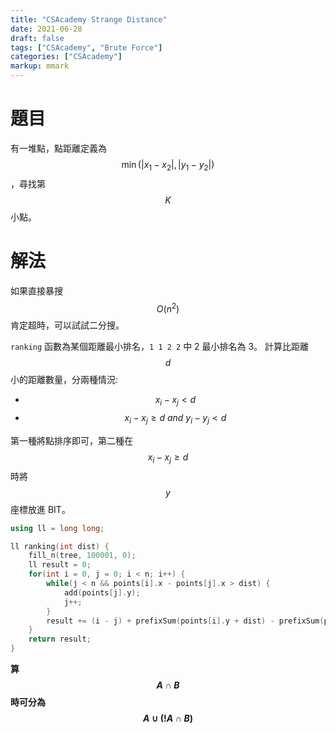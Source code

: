 ```yaml
---
title: "CSAcademy Strange Distance"
date: 2021-06-28
draft: false
tags: ["CSAcademy", "Brute Force"]
categories: ["CSAcademy"]
markup: mmark
---
```

<!--more-->

# 題目
有一堆點，點距離定義為 $$\min(|x_1-x_2|,|y_1-y_2|)$$，尋找第 $$K$$ 小點。

# 解法
如果直接暴搜 $$O(n^2)$$ 肯定超時，可以試試二分搜。

`ranking` 函數為某個距離最小排名，`1 1 2 2` 中 2 最小排名為 3。
計算比距離 $$d$$ 小的距離數量，分兩種情況:
- $$x_i-x_j<d$$
- $$x_i-x_j\ge d\ and\ y_i-y_j<d$$

第一種將點排序即可，第二種在 $$x_i-x_j\ge d$$ 時將 $$y$$ 座標放進 BIT。

```c++
using ll = long long;

ll ranking(int dist) {
    fill_n(tree, 100001, 0);
    ll result = 0;
    for(int i = 0, j = 0; i < n; i++) {
        while(j < n && points[i].x - points[j].x > dist) {
            add(points[j].y);
            j++;
        }
        result += (i - j) + prefixSum(points[i].y + dist) - prefixSum(points[i].y - dist - 1);
    }
    return result;
}
```

**算 $$A \cap B$$ 時可分為 $$A \cup (!A \cap B)$$**